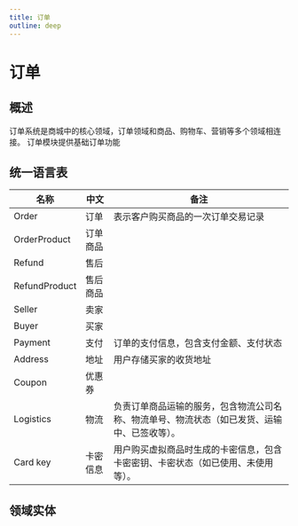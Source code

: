 ```yaml
---
title: 订单
outline: deep
---
```


# 订单

## 概述

订单系统是商城中的核心领域，订单领域和商品、购物车、营销等多个领域相连接。
订单模块提供基础订单功能

## 统一语言表

| 名称            | 中文   | 备注                                             |
|---------------|------|------------------------------------------------|
| Order         | 订单   | 表示客户购买商品的一次订单交易记录                              |
| OrderProduct  | 订单商品 |                                                |
| Refund        | 售后   |                                                |
| RefundProduct | 售后商品 |                                                |
| Seller        | 卖家   |                                                |
| Buyer         | 买家   |                                                |
| Payment       | 支付   | 订单的支付信息，包含支付金额、支付状态                            |
| Address       | 地址   | 用户存储买家的收货地址                                    |
| Coupon        | 优惠券  |                                                |
| Logistics     | 物流   | 负责订单商品运输的服务，包含物流公司名称、物流单号、物流状态（如已发货、运输中、已签收等）。 |
| Card key      | 卡密信息 | 用户购买虚拟商品时生成的卡密信息，包含卡密密钥、卡密状态（如已使用、未使用等）。       |

## 领域实体



